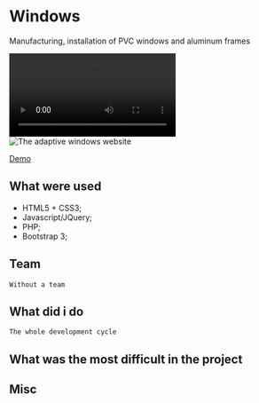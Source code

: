 # Windows

Manufacturing, installation of PVC windows and aluminum frames

![The adaptive desktop-tablet](http://purouski.xyz/assets/projects/windows/video.mp4)
![The adaptive windows website](http://purouski.xyz/assets/projects/windows/cover.jpg)

[Demo](http://windows.purouski.xyz)

## What were used

*   HTML5 + CSS3; 
*	Javascript/JQuery; 
*	PHP; 
*   Bootstrap 3; 

## Team
	
	Without a team

## What did i do
	
	The whole development cycle	

## What was the most difficult in the project

	

## Misc

	